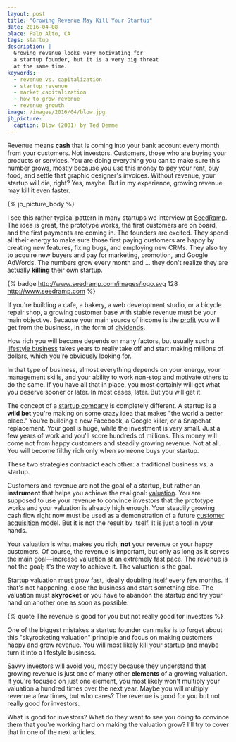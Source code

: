 ```yaml
---
layout: post
title: "Growing Revenue May Kill Your Startup"
date: 2016-04-08
place: Palo Alto, CA
tags: startup
description: |
  Growing revenue looks very motivating for
  a startup founder, but it is a very big threat
  at the same time.
keywords:
  - revenue vs. capitalization
  - startup revenue
  - market capitalization
  - how to grow revenue
  - revenue growth
image: /images/2016/04/blow.jpg
jb_picture:
  caption: Blow (2001) by Ted Demme
---
```


Revenue means **cash** that is coming into your bank account every month
from your customers. Not investors. Customers, those who are buying
your products or services. You are doing everything you can
to make sure this number grows, mostly because you use this money
to pay your rent, buy food, and settle that graphic designer's invoices.
Without revenue, your startup will die, right? Yes, maybe. But in my experience,
growing revenue may kill it even faster.

<!--more-->

{% jb_picture_body %}

I see this rather typical pattern in many startups we interview
at [SeedRamp](http://www.seedramp.com). The idea is great, the prototype
works, the first customers are on board, and the first payments are coming in.
The founders are excited. They spend all their energy to make sure those
first paying customers are happy by creating new features, fixing bugs, and employing
new CRMs. They also try to acquire new
buyers and pay for marketing, promotion, and Google AdWords. The numbers
grow every month and ... they don't realize they are
actually **killing** their own startup.

{% badge http://www.seedramp.com/images/logo.svg 128 http://www.seedramp.com %}

If you're building a cafe, a bakery, a web development studio,
or a bicycle repair shop, a growing customer base with stable revenue
must be your main objective. Because your main source of income is the
[profit](https://en.wikipedia.org/wiki/Profit_%28accounting%29)
you will get from the business, in the form of
[dividends](https://en.wikipedia.org/wiki/Dividend).

How rich you will become depends on many factors, but usually such a
[lifestyle business](https://en.wikipedia.org/wiki/Lifestyle_business)
takes years to really take off and start making millions of dollars, which
you're obviously looking for.

In that type of business, almost everything depends on your energy,
your management skills, and your ability to work non-stop and motivate others
to do the same. If you have all that in place, you most certainly will
get what you deserve sooner or later. In most cases, later.
But you will get it.

The concept of a [startup company](https://en.wikipedia.org/wiki/Startup_company)
is completely different. A startup is a **wild bet** you're making on some
crazy idea that makes "the world a better place." You're building
a new Facebook, a Google killer, or a Snapchat replacement. Your goal
is huge, while the investment is very small. Just a few years of work
and you'll score hundreds of millions. This money will come not from
happy customers and steadily growing revenue. Not at all. You will
become filthy rich only when someone buys your startup.

These two strategies contradict each other:
a traditional business vs. a startup.

Customers and revenue are not the goal of a startup, but rather
an **instrument** that helps you achieve the real goal:
[valuation](https://en.wikipedia.org/wiki/Business_valuation). You are
supposed to use your revenue to convince investors
that the prototype works and your valuation is already high enough.
Your steadily growing cash flow right now must be used as a demonstration of a future
[customer acquisition](https://en.wikipedia.org/wiki/Customer_acquisition_management)
model. But it is not the result by itself. It is just a tool in your hands.

Your valuation is what makes you rich, **not** your revenue or your happy
customers. Of course, the revenue is important, but only as long as
it serves the main goal&mdash;increase valuation at an extremely
fast pace. The revenue is not the goal; it's the way to achieve it. The valuation
is the goal.

Startup valuation must grow fast, ideally doubling itself every few months.
If that's not happening, close the business and start something else. The
valuation must **skyrocket** or you have to abandon the startup and try your
hand on another one as soon as possible.

{% quote The revenue is good for you but not really good for investors %}

One of the biggest mistakes a startup founder can make is to forget
about this "skyrocketing valuation" principle and focus on making
customers happy and grow revenue. You will most likely kill your
startup and maybe turn it into a lifestyle business.

Savvy investors will avoid you, mostly because they
understand that growing revenue is just one of many other
**elements** of a growing valuation. If you're focused on just one element,
you most likely won't multiply your valuation a hundred times over the
next year. Maybe you will multiply revenue a few times, but who cares?
The revenue is good for you but not really good for investors.

What is good for investors? What do they want to see you doing
to convince them that you're working hard on making the valuation
grow? I'll try to cover that in one of the next articles.
